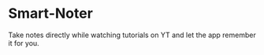 # Smart-Noter

Take notes directly while watching tutorials on YT and let the app remember it for you.
